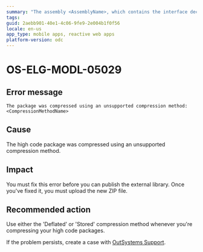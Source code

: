 ```yaml
---
summary: "The assembly <AssemblyName>, which contains the interface decorated with the OSInterface attribute, is not located in the root directory of the zip file."
tags:
guid: 2aebb901-40e1-4c06-9fe9-2e004b1f0f56
locale: en-us
app_type: mobile apps, reactive web apps
platform-version: odc
---
```


# OS-ELG-MODL-05029

## Error message

`The package was compressed using an unsupported compression method: <CompressionMethodName>`

## Cause

The high code package was compressed using an unsupported compression method.

## Impact

You must fix this error before you can publish the external library. Once you've fixed it, you must upload the new ZIP file.

## Recommended action

Use either the 'Deflated' or 'Stored' compression method whenever you're compressing your high code packages.

If the problem persists, create a case with [OutSystems Support](https://www.outsystems.com/support/portal/open-support-case?ErrorCode=OS-ELG-MODL-05027).
